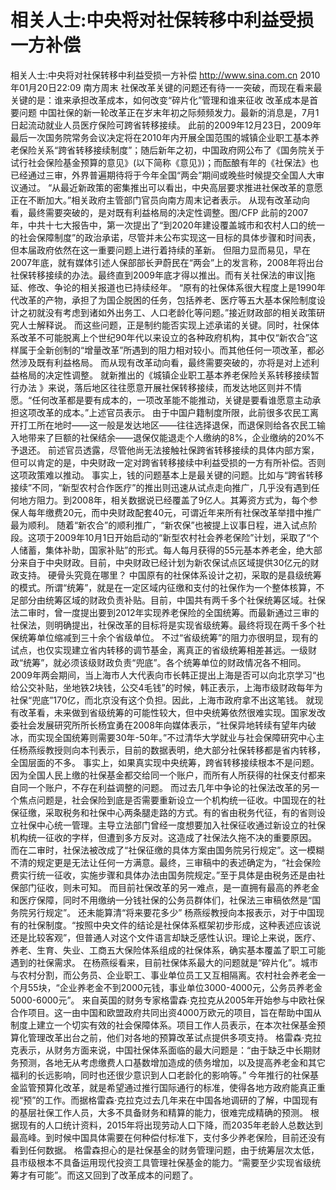 # 相关人士:中央将对社保转移中利益受损一方补偿

相关人士:中央将对社保转移中利益受损一方补偿
http://www.sina.com.cn  2010年01月20日22:09  南方周末
社保改革关键的问题还有待一一突破，而现在看来最关键的是：谁来承担改革成本，如何改变“碎片化”管理和谁来征收
改革成本是首要问题
中国社保的新一轮改革正在岁末年初之际频频发力。最新的消息是，7月1日起流动就业人员医疗保险可跨省转移接续。
此前的2009年12月23日，2009年最后一次国务院常务会议决定将在2010年内开展全国范围的城镇企业职工基本养老保险关系“跨省转移接续制度”；随后新年之初，中国政府网公布了《国务院关于试行社会保险基金预算的意见》(以下简称《意见》)；而酝酿有年的《社保法》也已经通过三审，外界普遍期待将于今年全国“两会”期间或晚些时候提交全国人大审议通过。
“从最近新政策的密集推出可以看出，中央高层要求推进社保改革的意愿正在不断加大。”相关政府主管部门官员向南方周末记者表示。
从现有改革动向看，最终需要突破的，是对既有利益格局的决定性调整。图/CFP
此前的2007年，中共十七大报告中，第一次提出了“到2020年建设覆盖城市和农村人口的统一的社会保障制度”的政治承诺，尽管并未公布实现这一目标的具体步骤和时间表，但本届政府依然在这一重要问题上进行着持续的革新。
但阻力显而易见，早在2007年底，就有媒体引述人保部部长尹蔚民在“两会”上的发言称，2008年将出台社保转移接续的办法。最终直到2009年底才得以推出。而有关社保法的审议|拖延、修改、争论的相关报道也已持续经年。
“原有的社保体系很大程度上是1990年代改革的产物，承担了为国企脱困的任务，包括养老、医疗等五大基本保险制度设计之初就没有考虑到诸如外出务工、人口老龄化等问题。”接近财政部的相关政策研究人士解释说。
而这些问题，正是制约能否实现上述承诺的关键。同时，社保体系改革不可能脱离上个世纪90年代以来设立的各种政府机构，其中仅“新农合”这样属于全新创制的“增量改革”所遇到的阻力相对较小。而其他任何一项改革，都必然涉及既有利益格局。
而从现有改革动向看，最终需要突破的，亦将是对上述利益格局的决定性调整。
就新推出的《城镇企业职工基本养老保险关系转移接续暂行办法 》来说，落后地区往往愿意开展社保转移接续，而发达地区则并不情愿。“任何改革都是要有成本的，一项改革能不能推动，关键是要看谁愿意主动承担这项改革的成本。”上述官员表示。
由于中国户籍制度所限，此前很多农民工离开打工所在地时——这一般是发达地区——往往选择退保，而退保则给各农民工输入地带来了巨额的社保结余——退保仅能退走个人缴纳的8%，企业缴纳的20%不予退还。
前述官员透露，尽管他尚无法接触社保跨省转移接续的具体内部方案，但可以肯定的是，中央财政一定对跨省转移接续中利益受损的一方有所补偿。否则这项政策难以推动。
事实上，钱的问题基本上是最关键的问题。比如与“跨省转移接续”不同，“新型农村合作医疗”的推出则迅速从试点走向推广，几乎没有遇到任何地方阻力。到2008年，相关数据说已经覆盖了9亿人。其筹资方式为，每个参保人每年缴费20元，而中央财政配套40元，可谓近年来所有社保改革举措中推广最为顺利。
随着“新农合”的顺利推广，“新农保”也被提上议事日程，进入试点阶段。这项于2009年10月1日开始启动的“新型农村社会养老保险”计划，采取了“个人储蓄，集体补助，国家补贴”的形式。每人每月获得的55元基本养老金，绝大部分来自于中央财政。目前，中央财政已经计划为新农保试点区域提供30亿元的财政支持。
硬骨头究竟在哪里？
中国原有的社保体系设计之初，采取的是县级统筹的模式。所谓“统筹”，就是在一定区域内征缴和支付的社保作为一个整体核算，不足部分由统筹区域的财政负责补贴。目前，中国共有两千多个社保统筹区域。社保法二审时，曾一度提出要到2012年实现养老保险的全国统筹。而最新通过三审的社保法，则明确提出，社保改革的目标将是实现省级统筹。最终将现在两千多个社保统筹单位缩减到三十余个省级单位。
不过“省级统筹”的阻力亦很明显，现有的试点，也仅实现建立省内转移的调节基金，离真正的省级统筹相差甚远。一级财政“统筹”，就必须该级财政负责“兜底”。各个统筹单位的财政情况各不相同。
2009年两会期间，当上海市人大代表向市长韩正提出上海是否可以向北京学习“也给公交补贴，坐地铁2块钱，公交4毛钱”的时候，韩正表示，上海市级财政每年为社保“兜底”170亿，而北京没有这个负担。因此，上海市政府拿不出这笔钱。
就现有改革看，未来做到省级统筹的可能性较大，但中央统筹依然很难实现。国家发改委社会发展研究所所长杨宜勇在2008年向媒体表示，“社保异地转续有望年内破冰，而实现全国统筹则需要30年-50年。”不过清华大学就业与社会保障研究中心主任杨燕绥教授则向本刊表示，目前的数据表明，绝大部分社保转移都是省内转移，全国层面的不多。
事实上，如果真实现中央统筹，跨省转移接续根本不是问题。因为全国人民上缴的社保基金都交给同一个账户，而所有人所获得的社保支付都来自同一个账户，不存在利益调整的问题。
而过去几年中争论的社保法改革的另一个焦点问题是，社会保险到底是否需要重新设立一个机构统一征收。中国现在的社保征缴，采取税务和社保中心两条腿走路的方式。有的省由税务代征，有的省则设立社保中心统一管理。主导立法部门曾经一度想要加入社保征收通过新设立的社保机构统一征收的字样，但遭到多方反对。这造成了社保法久拖不决的重要原因。
而在二审时，社保法被改成了“社保征缴的具体方案由国务院另行规定”。这一模糊不清的规定更是无法让任何一方满意。最终，三审稿中的表述确定为，“社会保险费实行统一征收，实施步骤和具体办法由国务院规定。”至于具体是由税务还是由社保部门征收，则未可知。
而目前社保改革的另一难点，是一直拥有最高的养老金和医疗保障，同时不用缴纳一分钱社保的公务员群体们，社保法三审稿依然是“国务院另行规定”。
还未能算清“将来要花多少”
杨燕绥教授向本报表示，对于中国现有的社保制度。“按照中央文件的结论是社保体系框架初步形成，这种表述应该说还是比较客观”，但普通人对这个文件语言却缺乏感性认识。理论上来说，医疗、养老、生育、失业、工商五大保险体系组成的社保体系，确实基本覆盖了职工可能遇到的社保需求。
在杨燕绥看来，目前社保体系最大的问题就是“碎片化”。城市与农村分割，而公务员、企业职工、事业单位员工又互相隔离。农村社会养老金一个月55块，“企业养老金不到2000元钱，事业单位3000-4000元，公务员养老金5000-6000元”。
来自英国的财务专家格雷森·克拉克从2005年开始参与中欧社保合作项目。这一由中国和欧盟政府共同出资4000万欧元的项目，旨在帮助中国从制度上建立一个切实有效的社会保障体系。项目工作人员表示，在本次社保基金预算化管理改革出台之前，他们对各地的预算改革试点提供多项支持。
格雷森·克拉克表示，从财务方面来说，中国社保体系面临的最大问题是：“由于缺乏中长期财务预测，各地无从考虑缴费人口基数增加造成的债务增加，以及提高养老金和其它福利的长远影响，同时也还很少意识到人口老龄化的影响等。”
今年推行的社保基金监管预算化改革，就是希望通过推行国际通行的标准，使得各地方政府能真正重视“预”的工作。而据格雷森·克拉克过去几年来在中国各地调研的了解，中国现有的基层社保工作人员，大多不具备财务和精算的能力，很难完成精确的预测。
根据现有的人口统计资料，2015年将出现劳动人口下降，而2035年老龄人总数达到最高峰。到时候中国具体需要在何种偿付标准下，支付多少养老保险，目前还没有看到任何数据。
格雷森担心的是社保基金的财务管理问题，由于统筹层次太低，县市级根本不具备运用现代投资工具管理社保基金的能力。“需要至少实现省级统筹才有可能”。而这又回到了改革成本的问题了。

